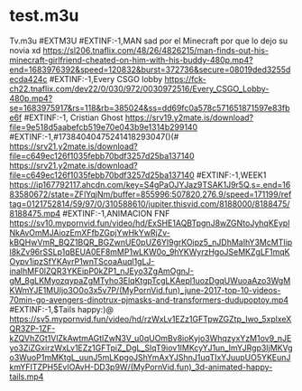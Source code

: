# test.m3u
Tv.m3u
#EXTM3U
#EXTINF:-1,MAN sad por el Minecraft por que lo dejo su novia xd
https://sl206.tnaflix.com/48/26/4826215/man-finds-out-his-minecraft-girlfriend-cheated-on-him-with-his-buddy-480p.mp4?end=1683976392&speed=120832&burst=372736&secure=08019ded3255decda424c
#EXTINF:-1,Every CSGO lobby
https://fck-ch22.tnaflix.com/dev22/0/030/972/0030972516/Every_CSGO_Lobby-480p.mp4?se=1683975917&rs=118&rb=385024&ss=dd69fc0a578c571651871597e83fbe6f
#EXTINF:-1, Cristian Ghost 
https://srv19.y2mate.is/download?file=9e518d5aabefcb519e70e043b9e1314b299140
#EXTINF:-1,#17384040475241418293047()(#
https://srv21.y2mate.is/download?file=c649ec126f1035febb70bdf3257d25ba137140
https://srv21.y2mate.is/download?file=c649ec126f1035febb70bdf3257d25ba137140
#EXTINF:-1,WEEK1
https://ip167792117.ahcdn.com/key=S4gPaOJYJaz9TSAK1J9r5Q,s=,end=1683580672/state=ZFlYqjNm/buffer=855996:507820,276.9/speed=171199/reftag=0121752814/59/97/0/310588610/jupiter.thisvid.com/8188000/8188475/8188475.mp4
#EXTINF:-1,ANIMACION FNF
https://sv10.mypornvid.fun/video/hd/ExSHE1AQBTpgnJ8wZGNtoJyhqKEyplNkAvOmMJAiozEmXFfbZGpjYwHkYwRjZv-kBQHwVmR_BQZ1BQR_BGZwnUE0pUZ6Yl9grKOipz5_nJDhMaIhY3McMTIipl8kZv96rSSLp1qBEUA0EF8mMP1wLKW0o_9hYKWyrzHgoJSeMKZgLF1mqKOypv1ipzSfYKAyrP1wnTScoaAuql1gLJ-inaIhMF0lZQR3YKEipP0kZP1_nJEyo3ZgAmOgnJ-gM_8gLKMyozqypaZgMTyho3ElqKtgpTcgLKAepl1uozDgqUWuoaAzo3WgMKWmYJE1MUIjo3O0o3x5v7P/(MyPornVid.fun)_june-2017-top-10-videos-70min-go-avengers-dinotrux-pjmasks-and-transformers-dudupoptoy.mp4
#EXTINF:-1,$Tails happy:)@
https://sv5.mypornvid.fun/video/hd/rzWxLv1EZz1GFTpwZGZtp_Iwo_5xplxeXQR3ZP-1ZF-kZQVhZGt1VlZkAwtmAGtlZwN3V_u0qUOmBv8ioKyjo3WhqzyxYzM1ov9_nJEyo3ZiZGxirzWxLv1EZz1GFTpiZ_DgL_SlqT9iov1lMKcyYJ1un_ImYJRgp3IjMKVgo3WuoP1mMKtgL_uunJ5mLKpgoJShYmAxYJShnJ1uqTIxYJuupUO5YKEunJkmYFITZPH5EvIOAvH-DD3p9W/(MyPornVid.fun)_3d-animated-happy-tails.mp4
